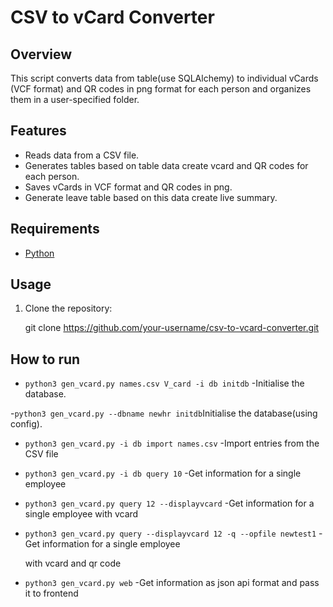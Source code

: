 # CSV to vCard Converter

## Overview

This script converts data from table(use SQLAlchemy) to individual vCards (VCF format) and QR codes in png format for each person and organizes them in a user-specified folder.

## Features

- Reads data from a CSV file.
- Generates tables based on table data create vcard and QR codes for each person.
- Saves vCards in VCF format and QR codes in png.
- Generate leave table based on this data create live summary.

## Requirements

- [Python](https://www.python.org/) 

## Usage

1. Clone the repository:

   git clone https://github.com/your-username/csv-to-vcard-converter.git

## How to run

- `python3 gen_vcard.py names.csv V_card -i db initdb` -Initialise the database.

-`python3 gen_vcard.py --dbname newhr initdb`Initialise the database(using config).

- `python3 gen_vcard.py -i db import names.csv` -Import entries from the CSV file

- `python3 gen_vcard.py -i db query 10` -Get information for a single employee

- ` python3 gen_vcard.py query 12 --displayvcard ` -Get information for a single employee with vcard

- `python3 gen_vcard.py query --displayvcard 12 -q --opfile newtest1` -Get information for a single employee 

   with vcard and qr code

- `python3 gen_vcard.py web` -Get information as json api format and pass it to frontend


